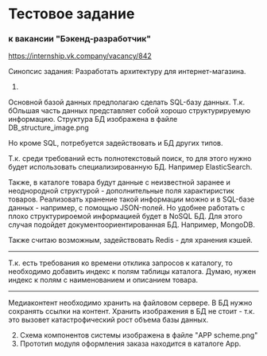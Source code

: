 # Тестовое задание
### к вакансии "Бэкенд-разработчик"
https://internship.vk.company/vacancy/842

Синопсис задания:
Разработать архитектуру для интернет-магазина.

1.
Основной базой данных предполагаю сделать SQL-базу данных.
Т.к. бОльшая часть данных представляет собой хорошо структурируемую информацию.
Структура БД изображена в файле DB_structure_image.png

Но кроме SQL, потребуется задействовать и БД других типов.

Т.к. среди требований есть полнотекстовый поиск, то для этого нужно будет использовать специализированную БД. Например ElasticSearch.

Также, в каталоге товара будут данные с неизвестной заранее и неоднородной структурой - дополнительные поля характиристик товаров.
Реализовать хранение такой информации можно и в SQL-базе данных - например, с помощью JSON-полей.
Но удобнее работать с плохо структурироемой информацией будет в NoSQL БД. Для этого случая подойдет документоориентированная БД. Например, MongoDB.

Также считаю возможным, задействовать Redis - для хранения кэшей.

---

Т.к. есть требования ко времени отклика запросов к каталогу, то необходимо добавить индекс к полям таблицы каталога. Думаю, нужен индекс к полям с наименованием и описанием товара.

---

Медиаконтент необходимо хранить на файловом сервере. В БД нужно сохранять ссылки на контент. Хранить изображения в БД не стоит - т.к. это вызовет катастрофический рост объема базы данных.

2. Схема компонентов системы изображена в файле "APP scheme.png"
3. Прототип модуля оформления заказа находится в каталоге App.
